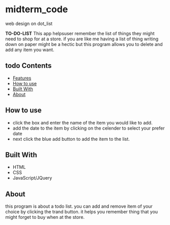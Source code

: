 # midterm_code
web design on dot_list

**TO-DO-LIST**
This app helpsuser remember the list of things they might need to shop for at a store. 
if you are like me having a list of thing writing down on paper might be a hectic but this program allows you to delete and add any item you want.

## todo Contents 

- [Features](#features)
- [How to use](#how-to-use)
- [Built With](#built-with)
- [About](#about)

## How to use
- click the box and enter the name of the item you would like to add.
- add the date to the item by clicking on the celender to select your prefer date
- next click the blue add button to add the item to the list.


## Built With
- HTML
- CSS
- JavaScript/JQuery

## About
this program is about a todo list. you can add and remove item of your choice by clicking the trand button. it helps you remember thing that you might forget to buy when at the store.
